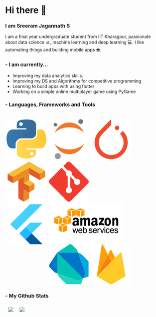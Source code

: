 # Hi there 👋

<!--
**ssreeramj/ssreeramj** is a ✨ _special_ ✨ repository because its `README.md` (this file) appears on your GitHub profile.


### I am Sreeram Jagannath S

- 🔭 I’m currently working on an online multiplayer game using PyGame
- 🌱 I’m currently learning data structures and algorithms, flutter
- 👯 I’m looking to collaborate on ...
- 🤔 I’m looking for help with ...
- 💬 Ask me about ...
- 📫 How to reach me: ...
- 😄 Pronouns: ...
- ⚡ Fun fact: ...
-->

### I am Sreeram Jagannath S

I am a final year undergraduate student from IIT Kharagpur, passionate about data science :bar_chart:, machine learning and deep learning :computer:. I like automating things and building mobile apps :phone:.

### - I am currently...

- Improving my data analytics skills.
- Improving my DS and Algorithms for competitive programming
- Learning to build apps with  using flutter
- Working on a simple online multiplayer game using PyGame


### - Languages, Frameworks and Tools
<br>
<img align="left" src="https://github.com/ssreeramj/ssreeramj/blob/master/assets/python.svg" alt="python" style="vertical-align:top; margin:4px">
<img align="left" src="https://github.com/ssreeramj/ssreeramj/blob/master/assets/jupyter-icon.svg" alt="jupyter-icon" style="vertical-align:top; margin:4px">
<img align="left" src="https://github.com/ssreeramj/ssreeramj/blob/master/assets/pytorch-icon.svg" alt="pytorch" style="vertical-align:top; margin:4px">
<img align="left" src="https://github.com/ssreeramj/ssreeramj/blob/master/assets/tensorflow-icon.svg" alt="tensorflow" style="vertical-align:top; margin:4px">
<img align="left" src="https://github.com/ssreeramj/ssreeramj/blob/master/assets/git-scm-icon.svg" alt="git" style="vertical-align:top; margin:4px">
<img src="https://github.com/ssreeramj/ssreeramj/blob/master/assets/aws.svg" alt="aws" style="vertical-align:top; margin:4px">
<img align="left" src="https://github.com/ssreeramj/ssreeramj/blob/master/assets/flutter.svg" alt="flutter" style="vertical-align:top; margin:4px">
<img align="left" src="https://github.com/ssreeramj/ssreeramj/blob/master/assets/dartlang-icon.svg" alt="dartlang" style="vertical-align:top; margin:4px">
<img src="https://github.com/ssreeramj/ssreeramj/blob/master/assets/firebase-icon.svg" alt="firebase" style="vertical-align:top; margin:4px">
<br>

### - My Github Stats

<img align="left" style="padding: 10px; vertical-align: top" src="https://github-readme-stats.vercel.app/api?username=ssreeramj&show_icons=true&hide=prs&count_private=true" />
<img align="center" style="padding: 10px; vertical-align: top" src="https://github-readme-stats.vercel.app/api/top-langs/?username=ssreeramj" />

<!-- 
<div class="github-card" data-user="ssreeramj" data-repo="github-cards"></div>
<script src="https://cdn.jsdelivr.net/gh/lepture/github-cards@latest/jsdelivr/widget.js"></script> -->
